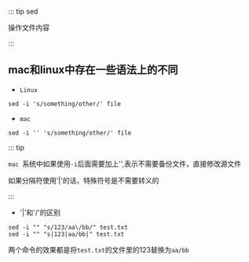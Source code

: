 ::: tip sed

操作文件内容

:::

## mac和linux中存在一些语法上的不同

- `Linux`

```shell
sed -i 's/something/other/' file
```

- `mac`

```shell
sed -i '' 's/something/other/' file
```

::: tip

`mac `系统中如果使用`-i`后面需要加上'',表示不需要备份文件，直接修改源文件

如果分隔符使用'|'的话，特殊符号是不需要转义的

:::

- '|'和'/'的区别

```shell
sed -i "" "s/123/aa\/bb/" test.txt
sed -i "" "s|123|aa/bb|" test.txt
```

两个命令的效果都是将`test.txt`的文件里的123替换为`aa/bb`

